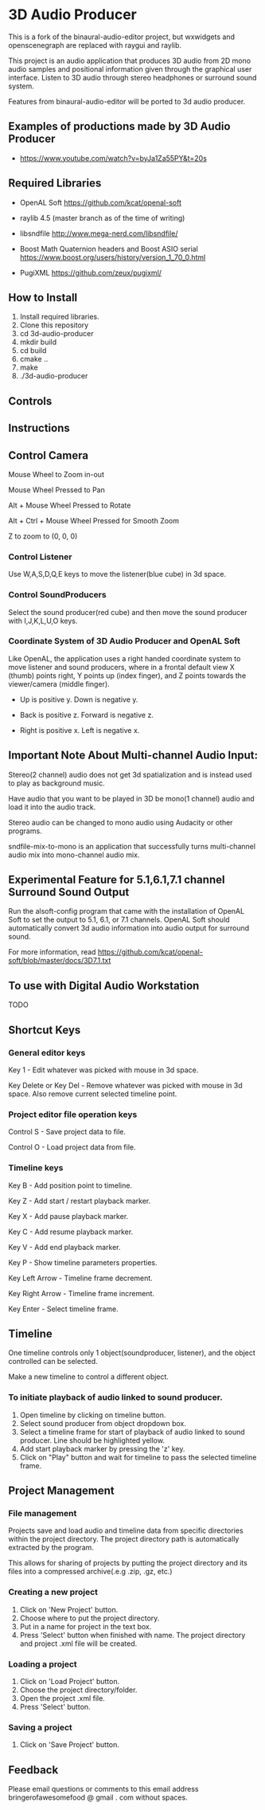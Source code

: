 
# 3D Audio Producer

This is a fork of the binaural-audio-editor project, but wxwidgets and openscenegraph are replaced with raygui and raylib.

This project is an audio application that produces 3D audio from 2D mono audio samples and positional information given through the graphical user interface. 
Listen to 3D audio through stereo headphones or surround sound system.

Features from binaural-audio-editor will be ported to 3d audio producer.

## Examples of productions made by 3D Audio Producer
- https://www.youtube.com/watch?v=byJa1Za55PY&t=20s


## Required Libraries
- OpenAL Soft https://github.com/kcat/openal-soft

- raylib 4.5 (master branch as of the time of writing)

- libsndfile http://www.mega-nerd.com/libsndfile/

- Boost Math Quaternion headers and Boost ASIO serial https://www.boost.org/users/history/version_1_70_0.html

- PugiXML https://github.com/zeux/pugixml/

## How to Install

1. Install required libraries.
2. Clone this repository
3. cd 3d-audio-producer
4. mkdir build
5. cd build
6. cmake .. 
7. make
8. ./3d-audio-producer

## Controls



## Instructions

## Control Camera

Mouse Wheel to Zoom in-out

Mouse Wheel Pressed to Pan

Alt + Mouse Wheel Pressed to Rotate

Alt + Ctrl + Mouse Wheel Pressed for Smooth Zoom

Z to zoom to (0, 0, 0)

### Control Listener
  
  Use W,A,S,D,Q,E keys to move the listener(blue cube) in 3d space.
  
### Control SoundProducers
  
  Select the sound producer(red cube) and then move the sound producer with I,J,K,L,U,O keys.

### Coordinate System of 3D Audio Producer and OpenAL Soft
  Like OpenAL, the application uses a right handed coordinate system to move listener and sound producers, where in a frontal default view X (thumb) points right,  Y points up (index finger), and Z points towards the viewer/camera (middle finger). 
  
  - Up is positive y. Down is negative y.
  
  - Back is positive z. Forward is negative z.
  
  - Right is positive x. Left is negative x.

## Important Note About Multi-channel Audio Input:
Stereo(2 channel) audio does not get 3d spatialization and is instead used to play as background music.

Have audio that you want to be played in 3D be mono(1 channel) audio
and load it into the audio track.

Stereo audio can be changed to mono audio using Audacity or other programs.

sndfile-mix-to-mono is an application that successfully turns multi-channel audio mix into mono-channel audio mix.

  
## Experimental Feature for 5.1,6.1,7.1 channel Surround Sound Output

Run the alsoft-config program that came with the installation of OpenAL Soft to
set the output to 5.1, 6.1, or 7.1 channels.
OpenAL Soft should automatically convert 3d audio information into audio output for surround sound.

For more information, read https://github.com/kcat/openal-soft/blob/master/docs/3D7.1.txt 

## To use with Digital Audio Workstation

TODO

## Shortcut Keys

### General editor keys
Key 1 - Edit whatever was picked with mouse in 3d space.

Key Delete or Key Del - Remove whatever was picked with mouse in 3d space. Also remove current selected timeline point.

### Project editor file operation keys

Control S - Save project data to file.

Control O - Load project data from file.

### Timeline keys

Key B - Add position point to timeline.


Key Z - Add start / restart playback marker.

Key X - Add pause playback marker.

Key C - Add resume playback marker.

Key V - Add end playback marker.

Key P - Show timeline parameters properties.

Key Left Arrow - Timeline frame decrement.

Key Right Arrow - Timeline frame increment.

Key Enter - Select timeline frame.

## Timeline

One timeline controls only 1 object(soundproducer, listener), and the object controlled can be selected. 

Make a new timeline to control a different object.

### To initiate playback of audio linked to sound producer.
1. Open timeline by clicking on timeline button.
2. Select sound producer from object dropdown box.
3. Select a timeline frame for start of playback of audio linked to sound producer. Line should be highlighted yellow.
4. Add start playback marker by pressing the 'z' key.
5. Click on "Play" button and wait for timeline to pass the selected timeline frame.


## Project Management

### File management
Projects save and load audio and timeline data from specific directories within the project directory.
The project directory path is automatically extracted by the program.

This allows for sharing of projects by putting the project directory and its files into a compressed
archive(.e.g .zip, .gz, etc.) 

### Creating a new project
1. Click on 'New Project' button.
2. Choose where to put the project directory.
3. Put in a name for project in the text box.
4. Press 'Select' button when finished with name. The project directory and project .xml file will be created.

### Loading a project
1. Click on 'Load Project' button.
2. Choose the project directory/folder. 
3. Open the project .xml file.
4. Press 'Select' button. 

### Saving a project
1. Click on 'Save Project' button.

## Feedback 

Please email questions or comments to this email address bringerofawesomefood @ gmail . com without spaces.
